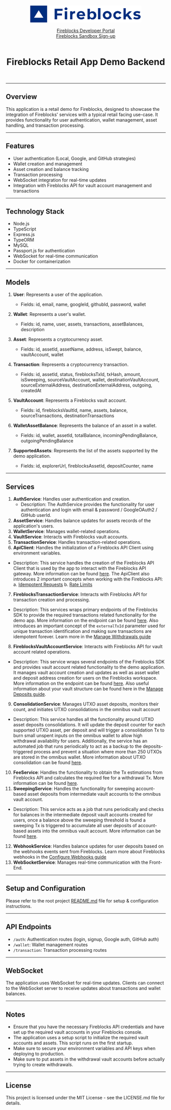 
<p align="center">
  <img src="../logo.svg" width="350" alt="accessibility text">
</p>
<div align="center">

  [Fireblocks Developer Portal](https://developers.fireblocks.com) </br>
  [Fireblocks Sandbox Sign-up](https://www.fireblocks.com/developer-sandbox-sign-up/) <br/><br/>
  <h1> Fireblocks Retail App Demo Backend </h1>
</div>
<br/>

---

## Overview

This application is a retail demo for Fireblocks, designed to showcase the integration of Fireblocks' services with a typical retail facing use-case. It provides functionality for user authentication, wallet management, asset handling, and transaction processing.

---

## Features

- User authentication (Local, Google, and GitHub strategies)
- Wallet creation and management
- Asset creation and balance tracking
- Transaction processing
- WebSocket integration for real-time updates
- Integration with Fireblocks API for vault account management and transactions

---

## Technology Stack

- Node.js
- TypeScript
- Express.js
- TypeORM
- MySQL
- Passport.js for authentication
- WebSocket for real-time communication
- Docker for containerization

---

## Models

1. **User**: Represents a user of the application.
   - Fields: id, email, name, googleId, githubId, password, wallet

2. **Wallet**: Represents a user's wallet.
   - Fields: id, name, user, assets, transactions, assetBalances, description

3. **Asset**: Represents a cryptocurrency asset.
   - Fields: id, assetId, assetName, address, isSwept, balance, vaultAccount, wallet

4. **Transaction**: Represents a cryptocurrency transaction.
   - Fields: id, assetId, status, fireblocksTxId, txHash, amount, isSweeping, sourceVaultAccount, wallet, destinationVaultAccount, sourceExternalAddress, destinationExternalAddress, outgoing, createdAt

5. **VaultAccount**: Represents a Fireblocks vault account.
   - Fields: id, fireblocksVaultId, name, assets, balance, sourceTransactions, destinationTransactions

6. **WalletAssetBalance**: Represents the balance of an asset in a wallet.
   - Fields: id, wallet, assetId, totalBalance, incomingPendingBalance, outgoingPendingBalance

7. **SupportedAssets**: Represents the list of the assets supported by the demo application.
   - Fields: id, explorerUrl, fireblocksAssetId, depositCounter, name

--- 

## Services

1. **AuthService**: Handles user authentication and creation.
   - Description: The AuthService provides the functionality for user authentication and login with email & password  / GoogleOAuth2 / GitHub userId.
2. **AssetService**: Handles balance updates for assets records of the application's users.
3. **WalletService**: Manages wallet-related operations.
4. **VaultService**: Interacts with Fireblocks vault accounts.
5. **TransactionService**: Handles transaction-related operations.
6. **ApiClient**: Handles the initialization of a Fireblocks API Client using environment variables.
- Description: This service handles the creation of the Fireblocks API Client that is used by the app to interact with the Fireblocks API gateway. More information can be found [here](https://developers.fireblocks.com/reference/typescript-sdk#your-first-fireblocks-typescript-code-example).
The ApiClient also introduces 2 important concepts when working with the Fireblocks API:
a. [Idempotent Requests](https://developers.fireblocks.com/reference/api-idempotency)
b. [Rate Limits](https://developers.fireblocks.com/reference/rate-limiting)
7. **FireblocksTransactionService**: Interacts with Fireblocks API for transaction creation and processing.
- Description: This services wraps primary endpoints of the Fireblocks SDK to provide the required transactions related functionality for the demo app. More information on the endpoint can be found [here](https://developers.fireblocks.com/reference/gettransactions).
Also introduces an important concept of the `externalTxId` parameter used for unique transaction identification and making sure transactions are idempotent forever. Learn more in the [Manage Withdrawals guide](https://developers.fireblocks.com/docs/manage-withdrawals-at-scale#idempotent-transactions)
8. **FireblocksVaultAccountService**: Interacts with Fireblocks API for vault account related operations.
- Description: This service wraps several endpoints of the Fireblocks SDK and provides vault account related functionality to the demo application. It manages vault account creation and updates as well as asset wallet and deposit address creation for users on the Fireblocks workspace. More information on the endpoint can be found [here](https://developers.fireblocks.com/reference/createvaultaccount).
Also useful information about your vault structure can be found here in the [Manage Deposits guide](https://developers.fireblocks.com/docs/manage-deposits-at-scale).
9. **ConsolidationService**: Manages UTXO asset deposits, monitors their count, and initiates UTXO consolidations in the omnibus vault account
- Description: This service handles all the functionality around UTXO asset deposits consolidations. It will update the deposit counter for each supported UTXO asset, per deposit and will trigger a consolidation Tx to burn small unspent inputs on the omnibus wallet to allow high withdrawal availability for users. Additionally, the service has an automated job that runs periodically to act as a backup to the deposits-triggered process and prevent a situation where more than 250 UTXOs are stored in the omnibus wallet. More information about UTXO consolidation can be found [here](https://developers.fireblocks.com/reference/consolidate-utxos).
10. **FeeService**: Handles the functionality to obtain the Tx estimations from Fireblocks API and calculates the required fee for a withdrawal Tx.
More information can be found [here](https://developers.fireblocks.com/reference/estimate-transaction-fee).
11. **SweepingService**: Handles the functionality for sweeping account-based asset deposits from intermediate vault accounts to the omnibus vault account.
- Description: This service acts as a job that runs periodically and checks for balances in the intermediate deposit vault accounts created for users, once a balance above the sweeping threshold is found a sweeping Tx is triggered to accumulate all user deposits of account-based assets into the omnibus vault account. More information can be found [here](https://developers.fireblocks.com/reference/sweep-to-omnibus-1).
12. **WebhookService**: Handles balance updates for user deposits based on the webhooks events sent from Fireblocks. Learn more about Fireblocks webhooks in the [Configure Webhooks guide](https://developers.fireblocks.com/docs/configure-webhooks)
13. **WebSocketService**: Manages real-time communication with the Front-End.

--- 

## Setup and Configuration
Please refer to the root project [README.md](../README.md) file for setup & configuration instructions.

---

## API Endpoints

- `/auth`: Authentication routes (login, signup, Google auth, GitHub auth)
- `/wallet`: Wallet management routes
- `/transaction`: Transaction processing routes

---

## WebSocket

The application uses WebSocket for real-time updates. Clients can connect to the WebSocket server to receive updates about transactions and wallet balances.

---

## Notes

- Ensure that you have the necessary Fireblocks API credentials and have set up the required vault accounts in your Fireblocks console.
- The application uses a setup script to initialize the required vault accounts and assets. This script runs on the first startup.
- Make sure to secure your environment variables and API keys when deploying to production.
- Make sure to put assets in the withdrawal vault accounts before actually trying to create withdrawals.

---

## License

This project is licensed under the MIT License - see the LICENSE.md file for details.